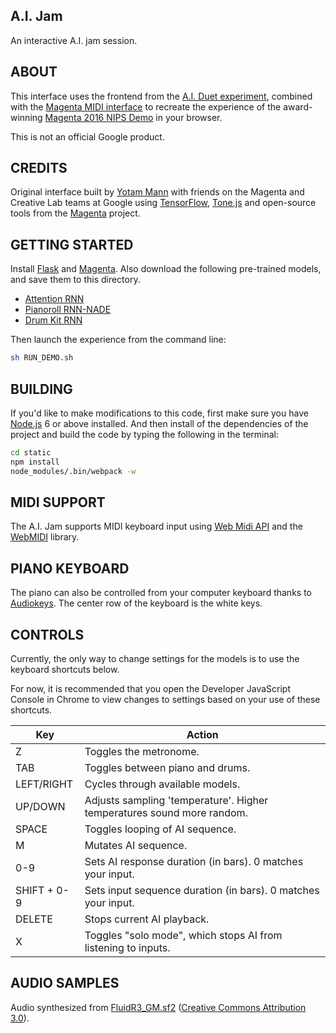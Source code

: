 ## A.I. Jam

An interactive A.I. jam session.

## ABOUT

This interface uses the frontend from the [A.I. Duet experiment](https://github.com/googlecreativelab/aiexperiments-ai-duet), combined with the [Magenta MIDI interface](/magenta/interfaces/midi/README.md) to recreate the experience of the award-winning [Magenta 2016 NIPS Demo](https://magenta.tensorflow.org/2016/12/16/nips-demo) in your browser.

This is not an official Google product.

## CREDITS

Original interface built by [Yotam Mann](https://github.com/tambien) with friends on the Magenta and Creative Lab teams at Google using [TensorFlow](https://tensorflow.org), [Tone.js](https://github.com/Tonejs/Tone.js) and open-source tools from the [Magenta](https://magenta.tensorflow.org/) project.

## GETTING STARTED

Install [Flask](http://flask.pocoo.org/) and [Magenta](/README.md#Installation). Also download the following pre-trained models, and save them to this directory.

* [Attention RNN](http://download.magenta.tensorflow.org/models/attention_rnn.mag)
* [Pianoroll RNN-NADE](http://download.magenta.tensorflow.org/models/pianoroll_rnn_nade.mag)
* [Drum Kit RNN](http://download.magenta.tensorflow.org/models/drum_kit_rnn.mag)

Then launch the experience from the command line:

```bash
sh RUN_DEMO.sh
```

## BUILDING

If you'd like to make modifications to this code, first make sure you have [Node.js](https://nodejs.org) 6 or above installed. And then install of the dependencies of the project and build the code by typing the following in the terminal:

```bash
cd static
npm install
node_modules/.bin/webpack -w
```

## MIDI SUPPORT

The A.I. Jam supports MIDI keyboard input using [Web Midi API](https://webaudio.github.io/web-midi-api/) and the [WebMIDI](https://github.com/cotejp/webmidi) library.

## PIANO KEYBOARD

The piano can also be controlled from your computer keyboard thanks to [Audiokeys](https://github.com/kylestetz/AudioKeys). The center row of the keyboard is the white keys.

## CONTROLS

Currently, the only way to change settings for the models is to use the keyboard
shortcuts below.

For now, it is recommended that you open the Developer JavaScript Console in
Chrome to view changes to settings based on your use of these shortcuts.

| Key        | Action |
|------------|--------|
| Z          | Toggles the metronome. |
| TAB        | Toggles between piano and drums. |
| LEFT/RIGHT | Cycles through available models. |
| UP/DOWN    | Adjusts sampling 'temperature'. Higher temperatures sound more random. |
| SPACE      | Toggles looping of AI sequence. |
| M          | Mutates AI sequence. |
| 0-9        | Sets AI response duration (in bars). 0 matches your input. |
| SHIFT + 0-9| Sets input sequence duration (in bars). 0 matches your input. |
| DELETE     | Stops current AI playback. |
| X          | Toggles "solo mode", which stops AI from listening to inputs. |


## AUDIO SAMPLES

Audio synthesized from [FluidR3_GM.sf2](http://www.musescore.org/download/fluid-soundfont.tar.gz) ([Creative Commons Attribution 3.0](https://creativecommons.org/licenses/by/3.0/)).